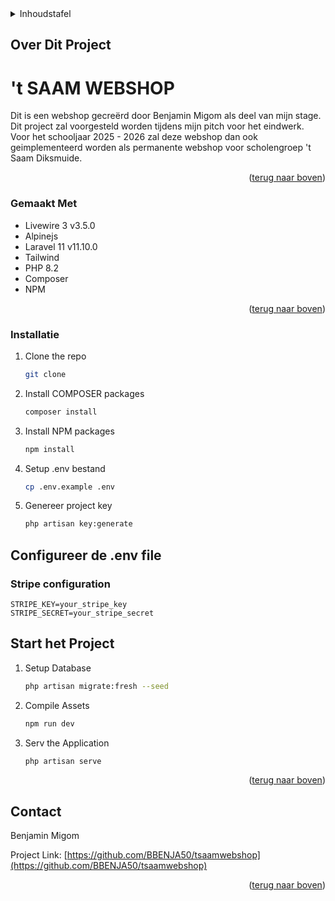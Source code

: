 <!-- TABLE OF CONTENTS -->
<details>
  <summary>Inhoudstafel</summary>
  <ol>
    <li>
      <a href="#about-the-project">Over Dit Project</a>
      <ul>
        <li><a href="#built-with">Gemaakt Met</a></li>
      </ul>
    </li>
    <li>
      <ul>
        <li><a href="#installation">Installatie</a></li>
      </ul>
    </li>
    <li><a href="#contact">Contact</a></li>
  </ol>
</details>


## Over Dit Project

<h1>'t SAAM WEBSHOP</h1>

Dit is een webshop gecreërd door Benjamin Migom als deel van mijn stage. Dit project zal voorgesteld worden tijdens mijn pitch voor het eindwerk. </br>
Voor het schooljaar 2025 - 2026 zal deze webshop dan ook geimplementeerd worden als permanente webshop voor scholengroep 't Saam Diksmuide.

<p align="right">(<a href="#readme-top">terug naar boven</a>)</p>



### Gemaakt Met

* Livewire 3 v3.5.0
* Alpinejs
* Laravel 11 v11.10.0
* Tailwind
* PHP 8.2
* Composer
* NPM

<p align="right">(<a href="#readme-top">terug naar boven</a>)</p>

### Installatie

1. Clone the repo
   ```sh
   git clone 
   ```
2. Install COMPOSER packages
   ```sh
   composer install
   ```
3. Install NPM packages
   ```sh
   npm install
   ```
4. Setup .env bestand
   ```sh
   cp .env.example .env
   ```
5. Genereer project key
   ```sh
   php artisan key:generate
   ```

## Configureer de .env file

### Stripe configuration
    STRIPE_KEY=your_stripe_key
    STRIPE_SECRET=your_stripe_secret

## Start het Project

1. Setup Database
   ```sh
   php artisan migrate:fresh --seed
   ```
2. Compile Assets
   ```sh
   npm run dev
   ```
3. Serv the Application
   ```sh
   php artisan serve
   ```

<p align="right">(<a href="#readme-top">terug naar boven</a>)</p>

<!-- CONTACT -->
## Contact

Benjamin Migom

Project Link: [https://github.com/BBENJA50/tsaamwebshop](https://github.com/BBENJA50/tsaamwebshop)

<p align="right">(<a href="#readme-top">terug naar boven</a>)</p>

